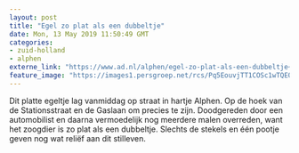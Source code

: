 ```yaml
---
layout: post
title: "Egel zo plat als een dubbeltje"
date: Mon, 13 May 2019 11:50:49 GMT
categories: 
- zuid-holland 
- alphen 
externe_link: "https://www.ad.nl/alphen/egel-zo-plat-als-een-dubbeltje~a2ec35f8/"
feature_image: "https://images1.persgroep.net/rcs/Pq5EouvjTT1COSc1wTQEOdyez5c/diocontent/148224451/_fitwidth/400/?appId=21791a8992982cd8da851550a453bd7f&quality=0.7"
---
```


Dit platte egeltje lag vanmiddag op straat in hartje Alphen. Op de hoek van de Stationsstraat en de Gaslaan om precies te zijn. Doodgereden door een automobilist en daarna vermoedelijk nog meerdere malen overreden, want het zoogdier is zo plat als een dubbeltje. Slechts de stekels en één pootje geven nog wat reliëf aan dit stilleven.
